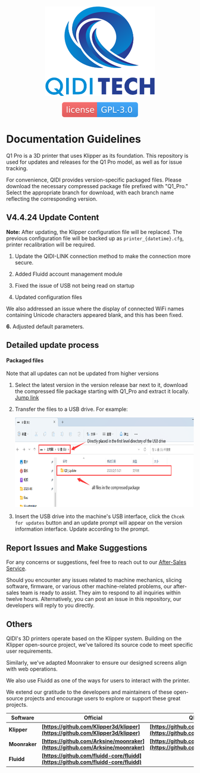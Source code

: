 <p align="center"><img src="other/QIDI.png" height="240" alt="QIDI's logo" /></p>
<p align="center"><a href="/LICENSE"><img alt="GPL-V3.0 License" src="other/qidi.svg"></a></p>

# Documentation Guidelines

Q1 Pro is a 3D printer that uses Klipper as its foundation. This repository is used for updates and releases for the Q1 Pro model, as well as for issue tracking.

For convenience, QIDI provides version-specific packaged files. Please download the necessary compressed package file prefixed with "Q1_Pro." Select the appropriate branch for download, with each branch name reflecting the corresponding version.

## V4.4.24 Update Content

**Note:** After updating, the Klipper configuration file will be replaced. The previous configuration file will be backed up as `printer_{datetime}.cfg`, printer recalibration will be required.

1. Update the QIDI-LINK connection method to make the connection more secure.

2. Added Fluidd account management module

3. Fixed the issue of USB not being read on startup

4. Updated configuration files
    

We also addressed an issue where the display of connected WiFi names containing Unicode characters appeared blank, and this has been fixed.

**6.** Adjusted default parameters.

## Detailed update process

#### Packaged files

Note that all updates can not be updated from higher versions

1. Select the latest version in the version release bar next to it, download the compressed file package starting with Q1_Pro and extract it locally. <a href="https://github.com/QIDITECH/QIDI_Q1_Pro/releases">Jump link</a>

2. Transfer the files to a USB drive. For example:

    <p align="left"><img src="other/sample.png" height="240" alt="sample"></p>

3. Insert the USB drive into the machine's USB interface, click the `Chcek for updates` button and an update prompt will appear on the version information interface. Update according to the prompt.

## Report Issues and Make Suggestions

For any concerns or suggestions, feel free to reach out to our [After-Sales Service](https://qidi3d.com/pages/warranty-policy-after-sales-support).

Should you encounter any issues related to machine mechanics, slicing software, firmware, or various other machine-related problems, our after-sales team is ready to assist. They aim to respond to all inquiries within twelve hours. Alternatively, you can post an issue in this repository, our developers will reply to you directly.

## Others
QIDI's 3D printers operate based on the Klipper system. Building on the Klipper open-source project, we've tailored its source code to meet specific user requirements.

Similarly, we've adapted Moonraker to ensure our designed screens align with web operations.

We also use Fluidd as one of the ways for users to interact with the printer.

We extend our gratitude to the developers and maintainers of these open-source projects and encourage users to explore or support these great projects.

| Software      |Official| QIDI edition                                                                     |
| ------------- |----------| -------------------------------------------------------------------------------- |
| **Klipper**   |**[https://github.com/Klipper3d/klipper](https://github.com/Klipper3d/klipper)**| **[https://github.com/QIDITECH/klipper](https://github.com/QIDITECH/klipper)**   |
| **Moonraker** |**[https://github.com/Arksine/moonraker](https://github.com/Arksine/moonraker)**| **[https://github.com/QIDITECH/moonraker](https://github.com/QIDITECH/moonraker)** |
|**Fluidd**|**[https://github.com/fluidd-core/fluidd](https://github.com/fluidd-core/fluidd)**||
